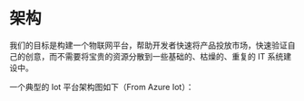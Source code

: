 # 架构

我们的目标是构建一个物联网平台，帮助开发者快速将产品投放市场，快速验证自己的创意，而不需要将宝贵的资源分散到一些基础的、枯燥的、重复的 IT 系统建设中。

一个典型的 Iot 平台架构图如下（From Azure Iot）：

<ZoomImg src="./images/azure-iot-architecture.png" />
